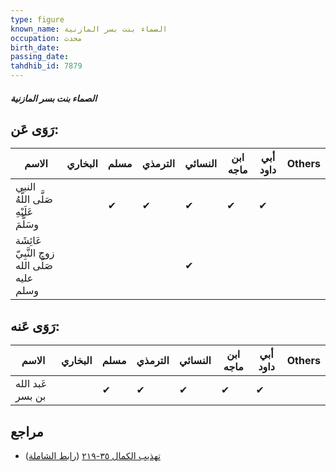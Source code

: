 ```yaml
---
type: figure
known_name: الصماء بنت بسر المازنية
occupation: محدث
birth_date:
passing_date:
tahdhib_id: 7879
---
```

##### الصماء بنت بسر المازنية

## رَوَى عَن:
| الاسم                                        | البخاري | مسلم | الترمذي | النسائي | ابن ماجه | أبي داود | Others |
| -------------------------------------------- | ------- | ---- | ------- | ------- | -------- | -------- | ------ |
| النبي صَلَّى اللَّهُ عَلَيْهِ وسَلَّمَ       |         | ✔    | ✔       | ✔       | ✔        | ✔        |        |
| عَائِشَة زوج النَّبِيّ صَلَّى الله عليه وسلم |         |      |         | ✔       |          |          |        |
## رَوَى عَنه:
| الاسم            | البخاري | مسلم | الترمذي | النسائي | ابن ماجه | أبي داود | Others |
| ---------------- | ------- | ---- | ------- | ------- | -------- | -------- | ------ |
| عَبد الله بن بسر |         | ✔    | ✔       | ✔       | ✔        | ✔        |        |
## مراجع
- [تهذيب الكمال ٣٥-٢١٩](obsidian://open?vault=Tahdhib-al-Kamal&file=Figures/٧٨٧٩-الصماء%20بنت%20بسر%20المازنية) ([رابط الشاملة](https://shamela.ws/book/3722/18818))